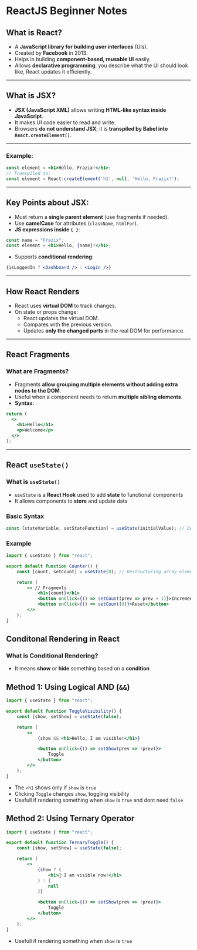# ReactJS Beginner Notes

## What is React?
- A **JavaScript library for building user interfaces** (UIs).
- Created by **Facebook** in 2013.
- Helps in building **component-based, reusable UI** easily.
- Allows **declarative programming**: you describe what the UI should look like, React updates it efficiently.

---

## What is JSX?
- **JSX (JavaScript XML)** allows writing **HTML-like syntax inside JavaScript**.
- It makes UI code easier to read and write.
- Browsers **do not understand JSX**; it is **transpiled by Babel into `React.createElement()`**.

---

### Example:
```jsx
const element = <h1>Hello, Frazix!</h1>;
// Transpiled to:
const element = React.createElement('h1', null, 'Hello, Frazix!');
```

---

## Key Points about JSX:
- Must return a **single parent element** (use fragments if needed).  
- Use **camelCase** for attributes (`className`, `htmlFor`).  
- **JS expressions inside `{ }`**:
```jsx
const name = "Frazix";
const element = <h1>Hello, {name}!</h1>;
```
- Supports **conditional rendering**:
```jsx
{isLoggedIn ? <Dashboard /> : <Login />}
```

---

## How React Renders
- React uses **virtual DOM** to track changes.
- On state or props change:
  - React updates the virtual DOM.
  - Compares with the previous version.
  - Updates **only the changed parts** in the real DOM for performance.

---

## React Fragments

### What are Fragments?
- Fragments **allow grouping multiple elements without adding extra nodes to the DOM**.
- Useful when a component needs to return **multiple sibling elements**.
- **Syntax:**
```jsx
return (
  <>
    <h1>Hello</h1>
    <p>Welcome</p>
  </>
);
```

---

## React `useState()`
### What is `useState()`
- `useState` is a **React Hook** used to add **state** to functional components
- It allows components to **store** and update data

### Basic Syntax
```jsx
const [stateVariable, setStateFunction] = useState(initialValue); // Destructuring useState array values
```

### Example
```jsx
import { useState } from "react"; 

export default function Counter() {
    const [count, setCount] = useState(0); // Destructuring array elements

    return (
        <> // Fragments
            <h1>{count}</h1>
            <button onClick={() => setCount(prev => prev + 1)}>Increment</button> // Functional updater
            <button onClick={() => setCount(0)}>Reset</button>
        </>
    );
}
```

## Conditonal Rendering in React
### What is Conditional Rendering?
- It means **show** or **hide** something based on a **condition**

## Method 1: Using Logical AND (`&&`)
```jsx
import { useState } from "react";

export default function ToggleVisibility() {
    const [show, setShow] = useState(false);

    return (
        <>
            {show && <h1>Hello, I am visible!</h1>}

            <button onClick={() => setShow(prev => !prev)}>
                Toggle
            </button>
        </>
    );
}
```
- The `<h1` shows only if `show` is `true`
- Clicking `Toggle` changes `show`, toggling visibility
- Usefull if rendering something when `show` is `true` and dont need `false`

## Method 2: Using Ternary Operator
```jsx
import { useState } from "react";

export default function TernaryToggle() {
    const [show, setShow] = useState(false);

    return (
        <>
            {show ? (
                <h1>👋 I am visible now!</h1>
            ) : (
                null
            )}

            <button onClick={() => setShow(prev => !prev)}>
                Toggle
            </button>
        </>
    );
}
```
- Usefull if rendering something when `show` is `true`

